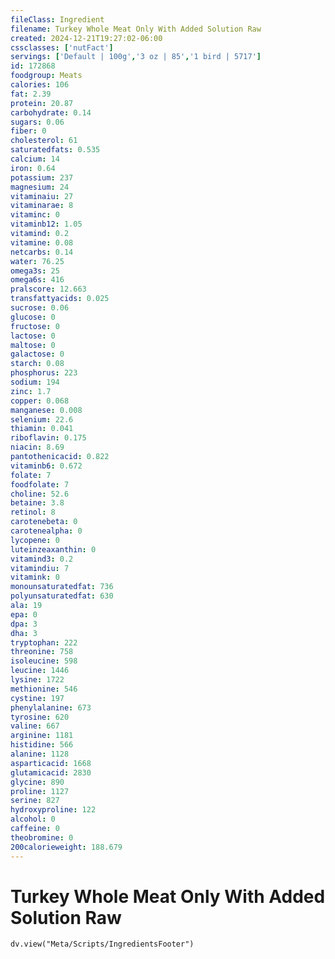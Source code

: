 ```yaml
---
fileClass: Ingredient
filename: Turkey Whole Meat Only With Added Solution Raw
created: 2024-12-21T19:27:02-06:00
cssclasses: ['nutFact']
servings: ['Default | 100g','3 oz | 85','1 bird | 5717']
id: 172868
foodgroup: Meats
calories: 106
fat: 2.39
protein: 20.87
carbohydrate: 0.14
sugars: 0.06
fiber: 0
cholesterol: 61
saturatedfats: 0.535
calcium: 14
iron: 0.64
potassium: 237
magnesium: 24
vitaminaiu: 27
vitaminarae: 8
vitaminc: 0
vitaminb12: 1.05
vitamind: 0.2
vitamine: 0.08
netcarbs: 0.14
water: 76.25
omega3s: 25
omega6s: 416
pralscore: 12.663
transfattyacids: 0.025
sucrose: 0.06
glucose: 0
fructose: 0
lactose: 0
maltose: 0
galactose: 0
starch: 0.08
phosphorus: 223
sodium: 194
zinc: 1.7
copper: 0.068
manganese: 0.008
selenium: 22.6
thiamin: 0.041
riboflavin: 0.175
niacin: 8.69
pantothenicacid: 0.822
vitaminb6: 0.672
folate: 7
foodfolate: 7
choline: 52.6
betaine: 3.8
retinol: 8
carotenebeta: 0
carotenealpha: 0
lycopene: 0
luteinzeaxanthin: 0
vitamind3: 0.2
vitamindiu: 7
vitamink: 0
monounsaturatedfat: 736
polyunsaturatedfat: 630
ala: 19
epa: 0
dpa: 3
dha: 3
tryptophan: 222
threonine: 758
isoleucine: 598
leucine: 1446
lysine: 1722
methionine: 546
cystine: 197
phenylalanine: 673
tyrosine: 620
valine: 667
arginine: 1181
histidine: 566
alanine: 1128
asparticacid: 1668
glutamicacid: 2830
glycine: 890
proline: 1127
serine: 827
hydroxyproline: 122
alcohol: 0
caffeine: 0
theobromine: 0
200calorieweight: 188.679
---
```


# Turkey Whole Meat Only With Added Solution Raw

```dataviewjs
dv.view("Meta/Scripts/IngredientsFooter")
```